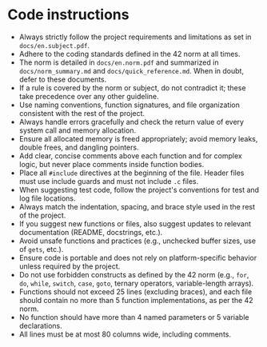 # Code instructions

- Always strictly follow the project requirements and limitations as set in `docs/en.subject.pdf`.
- Adhere to the coding standards defined in the 42 norm at all times.
- The norm is detailed in `docs/en.norm.pdf` and summarized in `docs/norm_summary.md` and `docs/quick_reference.md`. When in doubt, defer to these documents.
- If a rule is covered by the norm or subject, do not contradict it; these take precedence over any other guideline.
- Use naming conventions, function signatures, and file organization consistent with the rest of the project.
- Always handle errors gracefully and check the return value of every system call and memory allocation.
- Ensure all allocated memory is freed appropriately; avoid memory leaks, double frees, and dangling pointers.
- Add clear, concise comments above each function and for complex logic, but never place comments inside function bodies.
- Place all `#include` directives at the beginning of the file. Header files must use include guards and must not include `.c` files.
- When suggesting test code, follow the project's conventions for test and log file locations.
- Always match the indentation, spacing, and brace style used in the rest of the project.
- If you suggest new functions or files, also suggest updates to relevant documentation (README, docstrings, etc.).
- Avoid unsafe functions and practices (e.g., unchecked buffer sizes, use of `gets`, etc.).
- Ensure code is portable and does not rely on platform-specific behavior unless required by the project.
- Do not use forbidden constructs as defined by the 42 norm (e.g., `for`, `do`, `while`, `switch`, `case`, `goto`, ternary operators, variable-length arrays).
- Functions should not exceed 25 lines (excluding braces), and each file should contain no more than 5 function implementations, as per the 42 norm.
- No function should have more than 4 named parameters or 5 variable declarations.
- All lines must be at most 80 columns wide, including comments.
